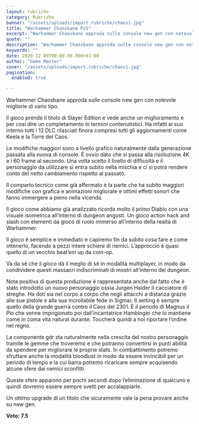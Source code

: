 ```yaml
---
layout: rubriche
category: Rubriche
banner: "/assets/uploads/import.rubriche/chaos1.jpg"
title: "Warhammer Chaosbane Ps5"
excerpt: "Warhammer Chaosbane approda sulle console new gen con notevole migliorie di vario tipo. Il gioco prende il titolo di Slayer Edition e vede anche un miglioramento e per così dire un completamento in termini contenutistici. Ha infatti al suo interno tutti i 12 DLC rilasciati finora compresi tutti gli aggiornamenti come Keela e la Torre [&hellip"
quote: ""
description: "Warhammer Chaosbane approda sulle console new gen con notevole migliorie di vario tipo. Il gioco prende il titolo di Slayer Edition e vede anche un miglioramento e per così dire un completamento in termini contenutistici. Ha infatti al suo interno tutti i 12 DLC rilasciati finora compresi tutti gli aggiornamenti come Keela e la Torre [&hellip"
keywords: ""
date: 2020-12-09T00:00:00.000+01:00
author: "Game Master"
cover: "/assets/uploads/import.rubriche/chaos1.jpg"
pagination:
  enabled: true

---
```


Warhammer Chaosbane approda sulle console new gen con notevole migliorie di vario tipo.

Il gioco prende il titolo di Slayer Edition e vede anche un miglioramento e per così dire un completamento in termini contenutistici. Ha infatti al suo interno tutti i 12 DLC rilasciati finora compresi tutti gli aggiornamenti come Keela e la Torre del Caos.

Le modifiche maggiori sono a livello grafico naturalmente dalla generazione passata alla nuova di console. È ovvio dato che si passa alla risoluzione 4K e i 60 frame al secondo. Una volta scelto il livello di difficoltà e il personaggio da utilizzare si entra subito nella mischia e ci si potrà rendere conto del netto cambiamento rispetto al passato.

Il comparto tecnico come già affermato è la parte che ha subito maggiori modifiche con grafica e animazioni migliorate e ottimi effetti sonori che fanno immergere a pieno nella vicenda.

Il gioco come abbiamo già analizzato ricorda molto il primo Diablo con una visuale isometrica all’interno di dungeon angusti. Un gioco action hack and slash con elementi da gioco di ruolo immerso all’interno della realtà di Warhammer.

Il gioco è semplice e immediato e capiremo fin da subito cosa fare e come ottenerlo, facendo a pezzi intere schiere di nemici. L’approccio è quasi quello di un vecchio beat’em up da coin-op.

Va da sé che il gioco dà il meglio di sé in modalità multiplayer, in modo da condividere questi massacri indiscriminati di mostri all’interno dei dungeon.

Nota positiva di questa produzione è rappresentata anche dal fatto che è stato introdotto un nuovo personaggio ossia Jurgen Haider il cacciatore di streghe. Ha doti sia nel corpo a corpo che negli attacchi a distanza grazie alle sue pistole e alla sua incrollabile fede in Sigmar. Il setting è sempre quello della grande guerra contro il Caos del 2301\. È il periodo di Magnus il Pio che venne imprigionato poi dall’incantatrice Hambinger che lo mantiene come in coma vita natural durante. Toccherà quindi a noi riportare l’ordine nel regno.

La componente gdr sta naturalmente nella crescita del nostro personaggio tramite le gemme che troveremo e che potranno convertirsi in punti abilità da spendere per migliorare le proprie stats. In combattimento potremo sfruttare anche la modalità bloodlust in modo da essere invincibili per un periodo di tempo e la cui barra potremo ricaricare sempre acquisendo alcune sfere dai nemici sconfitti.

Queste sfere appaiono per pochi secondi dopo l’eliminazione di qualcuno e quindi dovremo essere sempre svelti per accalappiarle.

Un ottimo upgrade di un titolo che sicuramente vale la pena provare anche su new gen.

**Voto: 7.5**